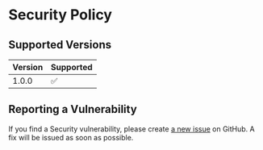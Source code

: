 # Security Policy

## Supported Versions

| Version | Supported          |
| ------- | ------------------ |
| 1.0.0   | :white_check_mark: |

## Reporting a Vulnerability

If you find a Security vulnerability, please create [a new issue](https://github.com/IAmVigneswaran/Soothsayer-Citrana/issues) on GitHub. A fix will be issued as soon as possible.
